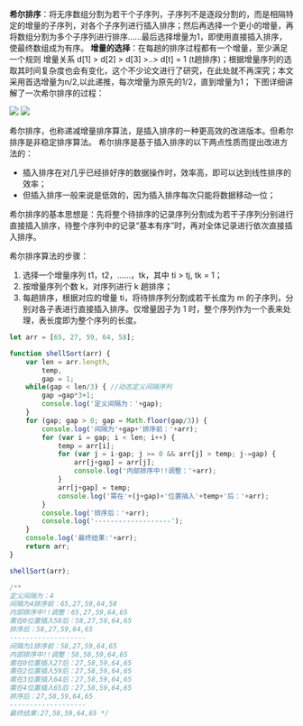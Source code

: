 **希尔排序**：将无序数组分割为若干个子序列，子序列不是逐段分割的，而是相隔特定的增量的子序列，对各个子序列进行插入排序；然后再选择一个更小的增量，再将数组分割为多个子序列进行排序......最后选择增量为1，即使用直接插入排序，使最终数组成为有序。
**增量的选择**：在每趟的排序过程都有一个增量，至少满足一个规则 增量关系 d[1] > d[2] > d[3] >..> d[t] = 1 (t趟排序)；根据增量序列的选取其时间复杂度也会有变化，这个不少论文进行了研究，在此处就不再深究；本文采用首选增量为n/2,以此递推，每次增量为原先的1/2，直到增量为1；
下图详细讲解了一次希尔排序的过程：

![](http://upload-images.jianshu.io/upload_images/3188930-de5bf5897ee88971.jpg?imageMogr2/auto-orient/strip%7CimageView2/2/w/1240)
![](http://upload-images.jianshu.io/upload_images/3188930-71b292cbb23fa617.jpg?imageMogr2/auto-orient/strip%7CimageView2/2/w/1240)

希尔排序，也称递减增量排序算法，是插入排序的一种更高效的改进版本。但希尔排序是非稳定排序算法。
希尔排序是基于插入排序的以下两点性质而提出改进方法的：
- 插入排序在对几乎已经排好序的数据操作时，效率高，即可以达到线性排序的效率；
- 但插入排序一般来说是低效的，因为插入排序每次只能将数据移动一位；

希尔排序的基本思想是：先将整个待排序的记录序列分割成为若干子序列分别进行直接插入排序，待整个序列中的记录“基本有序”时，再对全体记录进行依次直接插入排序。

希尔排序算法的步骤：
1. 选择一个增量序列 t1，t2，……，tk，其中 ti > tj, tk = 1；
2. 按增量序列个数 k，对序列进行 k 趟排序；
3. 每趟排序，根据对应的增量 ti，将待排序列分割成若干长度为 m 的子序列，分别对各子表进行直接插入排序。仅增量因子为 1 时，整个序列作为一个表来处理，表长度即为整个序列的长度。

```javascript
let arr = [65, 27, 59, 64, 58];

function shellSort(arr) {
    var len = arr.length,
        temp,
        gap = 1;
    while(gap < len/3) { //动态定义间隔序列
        gap =gap*3+1;
        console.log('定义间隔为：'+gap);
    }
    for (gap; gap > 0; gap = Math.floor(gap/3)) {
        console.log('间隔为'+gap+'排序前：'+arr);
        for (var i = gap; i < len; i++) {
            temp = arr[i];
            for (var j = i-gap; j >= 0 && arr[j] > temp; j-=gap) {
                arr[j+gap] = arr[j];
                console.log('内部排序中!!调整：'+arr);
            }
            arr[j+gap] = temp;
            console.log('需在'+(j+gap)+'位置插入'+temp+'后：'+arr);
        }
        console.log('排序后：'+arr);
        console.log('-------------------');
    }
    console.log('最终结果:'+arr);
    return arr;
}

shellSort(arr);

/**
定义间隔为：4
间隔为4排序前：65,27,59,64,58
内部排序中!!调整：65,27,59,64,65
需在0位置插入58后：58,27,59,64,65
排序后：58,27,59,64,65
-------------------
间隔为1排序前：58,27,59,64,65
内部排序中!!调整：58,58,59,64,65
需在0位置插入27后：27,58,59,64,65
需在2位置插入59后：27,58,59,64,65
需在3位置插入64后：27,58,59,64,65
需在4位置插入65后：27,58,59,64,65
排序后：27,58,59,64,65
-------------------
最终结果:27,58,59,64,65 */
```